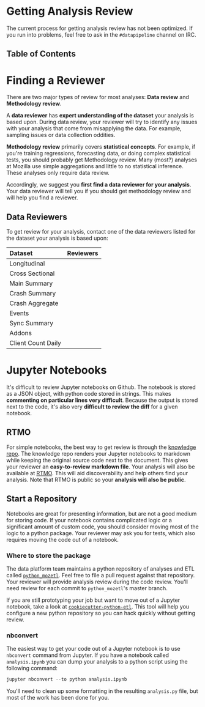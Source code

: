 # Getting Analysis Review

The current process for getting analysis review has not been optimized.
If you run into problems, feel free to ask in the `#datapipeline` channel on IRC.

## Table of Contents

<!-- toc -->

# Finding a Reviewer

There are two major types of review for most analyses:
**Data review** and **Methodology review**.

A **data reviewer** has **expert understanding of the dataset** your analysis is based upon.
During data review, your reviewer will try to identify
any issues with your analysis that come from misapplying the data.
For example, sampling issues or data collection oddities.

**Methodology review** primarily covers **statistical concepts**.
For example, if you're training regressions, forecasting data, or doing complex
statistical tests, you should probably get Methodology review.
Many (most?) analyses at Mozilla use simple aggregations and little to no statistical inference.
These analyses only require data review.

Accordingly, we suggest you **first find a data reviewer for your analysis**.
Your data reviewer will tell you if you should get methodology review
and will help you find a reviewer.

## Data Reviewers

To get review for your analysis,
contact one of the data reviewers listed for the dataset your analysis is based upon:

| Dataset            | Reviewers   |
| :---               | :---        |
| Longitudinal       |             |
| Cross Sectional    |             |
| Main Summary       |             |
| Crash Summary      |             |
| Crash Aggregate    |             |
| Events             |             |
| Sync Summary       |             |
| Addons             |             |
| Client Count Daily |             |

# Jupyter Notebooks

It's difficult to review Jupyter notebooks on Github.
The notebook is stored as a JSON object, with python code stored in strings.
This makes **commenting on particular lines very difficult**.
Because the output is stored next to the code,
it's also very **difficult to review the diff** for a given notebook.

## RTMO

For simple notebooks, the best way to get review is through the
[knowledge repo](https://github.com/mozilla/mozilla-reports).
The knowledge repo renders your Jupyter notebooks to markdown
while keeping the original source code next to the document.
This gives your reviewer an **easy-to-review markdown file**.
Your analysis will also be available at
[RTMO](http://reports.telemetry.mozilla.org/feed).
This will aid discoverability and help others find your analysis.
Note that RTMO is public so your **analysis will also be public**.

## Start a Repository

Notebooks are great for presenting information,
but are not a good medium for storing code.
If your notebook contains complicated logic or a significant amount of custom code,
you should consider moving most of the logic to a python package.
Your reviewer may ask you for tests,
which also requires moving the code out of a notebook.

### Where to store the package

The data platform team maintains a python repository of analyses and ETL called
[`python_mozetl`](https://github.com/mozilla/python_mozetl).
Feel free to file a pull request against that repository.
Your reviewer will provide analysis review during the code review.
You'll need review for each commit to `python_mozetl`'s master branch.

If you are still prototyping your job but want to move out of a Jupyter notebook,
take a look at
[`cookiecutter-python-etl`](https://github.com/harterrt/cookiecutter-python-etl).
This tool will help you configure a new python repository
so you can hack quickly without getting review.

### nbconvert

The easiest way to get your code out of a Jupyter notebook
is to use `nbconvert` command from Jupyter.
If you have a notebook called `analysis.ipynb`
you can dump your analysis to a python script using the following command:

```python
jupyter nbconvert --to python analysis.ipynb
```

You'll need to clean up some formatting in the resulting `analysis.py` file,
but most of the work has been done for you.

